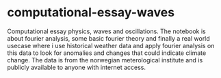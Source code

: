 # computational-essay-waves
Computational essay physics, waves and oscillations. The notebook is about fourier analysis, some basic fourier theory and finally a real world usecase where i use historical weather data and apply fourier analysis on this data to look for anomalies and changes that could indicate climate change. The data is from the norwegian meterological institute and is publicly available to anyone with internet access. 
